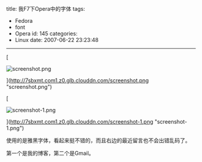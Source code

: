 title: 我F7下Opera中的字体
tags:
  - Fedora
  - font
  - Opera
id: 145
categories:
  - Linux
date: 2007-06-22 23:23:48
---

[

![screenshot.png](http://7sbxmt.com1.z0.glb.clouddn.com/screenshot.thumbnail.png)

](http://7sbxmt.com1.z0.glb.clouddn.com/screenshot.png "screenshot.png")

[

![screenshot-1.png](http://7sbxmt.com1.z0.glb.clouddn.com/screenshot-1.thumbnail.png)

](http://7sbxmt.com1.z0.glb.clouddn.com/screenshot-1.png "screenshot-1.png")

使用的是雅黑字体，看起来挺不错的，而且右边的最近留言也不会出错乱码了。

第一个是我的博客，第二个是Gmail。